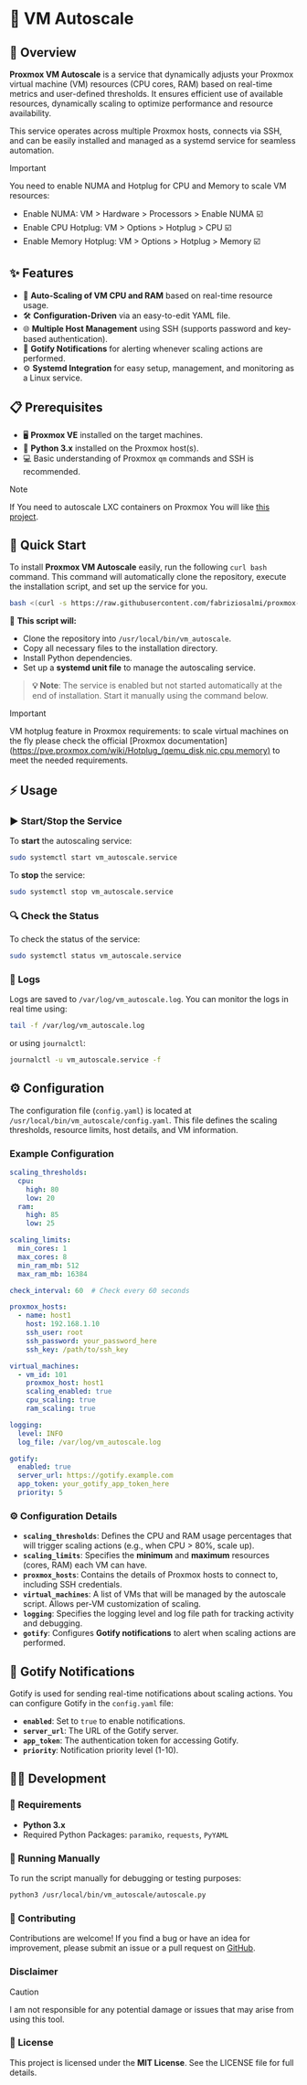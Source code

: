 # 🚀 VM Autoscale

## 🌟 Overview
**Proxmox VM Autoscale** is a service that dynamically adjusts your Proxmox virtual machine (VM) resources (CPU cores, RAM) based on real-time metrics and user-defined thresholds. It ensures efficient use of available resources, dynamically scaling to optimize performance and resource availability.

This service operates across multiple Proxmox hosts, connects via SSH, and can be easily installed and managed as a systemd service for seamless automation.

> [!IMPORTANT]
> You need to enable NUMA and Hotplug for CPU and Memory to scale VM resources:
> - Enable NUMA: VM > Hardware > Processors > Enable NUMA ☑️
> - Enable CPU Hotplug: VM > Options > Hotplug > CPU ☑️
> - Enable Memory Hotplug: VM > Options > Hotplug > Memory ☑️

## ✨ Features
- 🔄 **Auto-Scaling of VM CPU and RAM** based on real-time resource usage.
- 🛠️ **Configuration-Driven** via an easy-to-edit YAML file.
- 🌐 **Multiple Host Management** using SSH (supports password and key-based authentication).
- 📲 **Gotify Notifications** for alerting whenever scaling actions are performed.
- ⚙️ **Systemd Integration** for easy setup, management, and monitoring as a Linux service.

## 📋 Prerequisites
- 🖥️ **Proxmox VE** installed on the target machines.
- 🐍 **Python 3.x** installed on the Proxmox host(s).
- 💻 Basic understanding of Proxmox `qm` commands and SSH is recommended.

> [!NOTE]
> If You need to autoscale LXC containers on Proxmox You will like [this project](https://github.com/fabriziosalmi/proxmox-lxc-autoscale).

## 🚀 Quick Start

To install **Proxmox VM Autoscale** easily, run the following `curl bash` command. This command will automatically clone the repository, execute the installation script, and set up the service for you.

```bash
bash <(curl -s https://raw.githubusercontent.com/fabriziosalmi/proxmox-vm-autoscale/main/install.sh)
```

🎯 **This script will:**
- Clone the repository into `/usr/local/bin/vm_autoscale`.
- Copy all necessary files to the installation directory.
- Install Python dependencies.
- Set up a **systemd unit file** to manage the autoscaling service.


> **💡 Note**: The service is enabled but not started automatically at the end of installation. Start it manually using the command below.

> [!IMPORTANT]
> VM hotplug feature in Proxmox requirements: to scale virtual machines on the fly please check the official [Proxmox documentation](https://pve.proxmox.com/wiki/Hotplug_(qemu_disk,nic,cpu,memory) to meet the needed requirements.

## ⚡ Usage

### ▶️ Start/Stop the Service
To **start** the autoscaling service:

```bash
sudo systemctl start vm_autoscale.service
```

To **stop** the service:

```bash
sudo systemctl stop vm_autoscale.service
```

### 🔍 Check the Status
To check the status of the service:

```bash
sudo systemctl status vm_autoscale.service
```

### 📜 Logs
Logs are saved to `/var/log/vm_autoscale.log`. You can monitor the logs in real time using:

```bash
tail -f /var/log/vm_autoscale.log
```

or using `journalctl`:

```bash
journalctl -u vm_autoscale.service -f
```

## ⚙️ Configuration

The configuration file (`config.yaml`) is located at `/usr/local/bin/vm_autoscale/config.yaml`. This file defines the scaling thresholds, resource limits, host details, and VM information.

### Example Configuration
```yaml
scaling_thresholds:
  cpu:
    high: 80
    low: 20
  ram:
    high: 85
    low: 25

scaling_limits:
  min_cores: 1
  max_cores: 8
  min_ram_mb: 512
  max_ram_mb: 16384

check_interval: 60  # Check every 60 seconds

proxmox_hosts:
  - name: host1
    host: 192.168.1.10
    ssh_user: root
    ssh_password: your_password_here
    ssh_key: /path/to/ssh_key

virtual_machines:
  - vm_id: 101
    proxmox_host: host1
    scaling_enabled: true
    cpu_scaling: true
    ram_scaling: true

logging:
  level: INFO
  log_file: /var/log/vm_autoscale.log

gotify:
  enabled: true
  server_url: https://gotify.example.com
  app_token: your_gotify_app_token_here
  priority: 5
```

### ⚙️ Configuration Details
- **`scaling_thresholds`**: Defines the CPU and RAM usage percentages that will trigger scaling actions (e.g., when CPU > 80%, scale up).
- **`scaling_limits`**: Specifies the **minimum** and **maximum** resources (cores, RAM) each VM can have.
- **`proxmox_hosts`**: Contains the details of Proxmox hosts to connect to, including SSH credentials.
- **`virtual_machines`**: A list of VMs that will be managed by the autoscale script. Allows per-VM customization of scaling.
- **`logging`**: Specifies the logging level and log file path for tracking activity and debugging.
- **`gotify`**: Configures **Gotify notifications** to alert when scaling actions are performed.

## 📲 Gotify Notifications
Gotify is used for sending real-time notifications about scaling actions. You can configure Gotify in the `config.yaml` file:
- **`enabled`**: Set to `true` to enable notifications.
- **`server_url`**: The URL of the Gotify server.
- **`app_token`**: The authentication token for accessing Gotify.
- **`priority`**: Notification priority level (1-10).

## 👨‍💻 Development

### 🔧 Requirements
- **Python 3.x**
- Required Python Packages: `paramiko`, `requests`, `PyYAML`

### 🐛 Running Manually
To run the script manually for debugging or testing purposes:

```bash
python3 /usr/local/bin/vm_autoscale/autoscale.py
```

### 🤝 Contributing
Contributions are welcome! If you find a bug or have an idea for improvement, please submit an issue or a pull request on [GitHub](https://github.com/fabriziosalmi/proxmox-vm-autoscale).

### Disclaimer

> [!CAUTION]
> I am not responsible for any potential damage or issues that may arise from using this tool. 

### 📜 License
This project is licensed under the **MIT License**. See the LICENSE file for full details.
